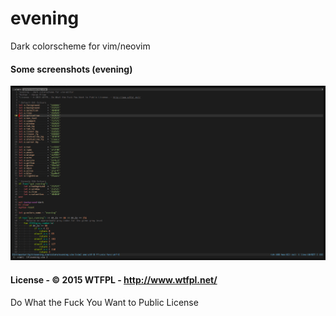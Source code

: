 # evening
Dark colorscheme for vim/neovim

#### Some screenshots (evening)

![](/screenshots/evening.png?raw=true)

#### License - © 2015 WTFPL - http://www.wtfpl.net/

Do What the Fuck You Want to Public License

